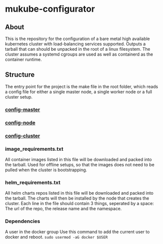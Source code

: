 # mukube-configurator

## About

This is the repository for the configuration of a bare metal high available kubernetes cluster with load-balancing services supported. Outputs a tarball that can should be unpacked in the root of a linux filesystem. The cluster assumes a systemd cgroups are used as well as containerd as the container runtime.

## Structure
The entry point for the project is the make file in the root folder, which reads a config file for either a single master node, a single worker node or a full cluster setup.

### [config-master](docs/config-master.md)

### [config-node](docs/config-node.md)

### [config-cluster](docs/config-cluster.md)

### image_requirements.txt
All container images listed in this file will be downloaded and packed into the tarball. Used for offline setups, so that the images does not need to be pulled when the cluster is bootstrapping.

### helm_requirements.txt
All helm charts repos listed in this file will be downloaded and packed into the tarball. The charts will then be installed by the node that creates the cluster. Each line in the file should contain 3 things, seperated by a space: The url of the repo, the release name and the namespace.


### Dependencies
A user in the docker group
Use this command to add the current user to docker and reboot.
`sudo usermod -aG docker $USER`


